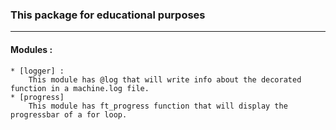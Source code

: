 ### This package for educational purposes

---

#### Modules :
    * [logger] :
        This module has @log that will write info about the decorated function in a machine.log file.
    * [progress]
        This module has ft_progress function that will display the progressbar of a for loop.